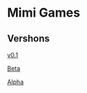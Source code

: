 # Mimi Games

## Vershons

[v0.1](https://makecode.com/_8JUdLK4Xf5pp)

[Beta](https://makecode.com/_iTp0FCJUJfjC)

[Alpha](https://makecode.com/_ig4JzoCpq7dc)
